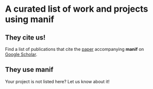 # A curated list of work and projects using **manif**

## They cite us!

Find a list of publications that cite the [paper](http://arxiv.org/abs/1812.01537)
accompanying **manif** on [Google Scholar](https://scholar.google.com/scholar?oi=bibs&cites=16456301708818968338).

## They use **manif**

Your project is not listed here? Let us know about it!
